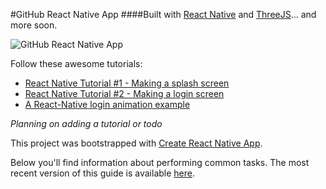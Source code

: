 #GitHub React Native App
####Built with [React Native](https://facebook.github.io/react-native/) and [ThreeJS](https://threejs.org)... and more soon.

![GitHub React Native App](http://g.recordit.co/plhnGuell2.gif)

Follow these awesome tutorials:

* [React Native Tutorial #1 - Making a splash screen](https://www.youtube.com/watch?v=FUdy4PHIbww)
* [React Native Tutorial #2 - Making a login screen](https://www.youtube.com/watch?v=1xu1eeRCPEk)
* [A React-Native login animation example](https://github.com/mmazzarolo/react-native-login-animation-example)


*Planning on adding a tutorial or todo*

This project was bootstrapped with [Create React Native App](https://github.com/react-community/create-react-native-app).

Below you'll find information about performing common tasks. The most recent version of this guide is available [here](https://github.com/react-community/create-react-native-app/blob/master/react-native-scripts/template/README.md).
